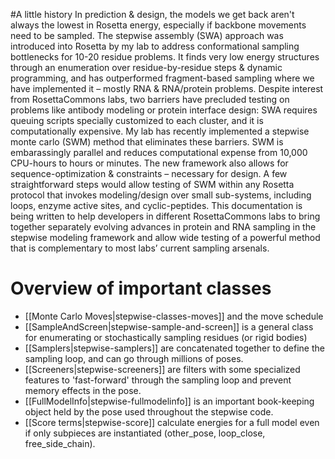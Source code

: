 #A little history
In prediction & design, the models we get back aren't always the lowest in Rosetta energy, especially if backbone movements need to be sampled. The stepwise assembly (SWA) approach was introduced into Rosetta by my lab to address conformational sampling bottlenecks for 10-20 residue problems. It finds very low energy structures through an enumeration over residue-by-residue steps & dynamic programming, and has outperformed fragment-based sampling where we have implemented it – mostly RNA & RNA/protein problems. Despite interest from RosettaCommons labs, two barriers have precluded testing on problems like antibody modeling or protein interface design: SWA requires queuing scripts specially customized to each cluster, and it is computationally expensive. My lab has recently implemented a stepwise monte carlo (SWM) method that eliminates these barriers. SWM is embarassingly parallel and reduces computational expense from 10,000 CPU-hours to hours or minutes. The new framework also allows for sequence-optimization & constraints – necessary for design. A few straightforward steps would allow testing of SWM within any Rosetta protocol that invokes modeling/design over small sub-systems, including loops, enzyme active sites, and cyclic-peptides. This documentation is being written to help developers in different RosettaCommons labs to bring together separately evolving advances in protein and RNA sampling in the stepwise modeling framework and allow wide testing of a powerful method that is complementary to most labs’ current sampling arsenals.
  
# Overview of important classes
- [[Monte Carlo Moves|stepwise-classes-moves]] and the move schedule 
- [[SampleAndScreen|stepwise-sample-and-screen]] is a general class for enumerating or stochastically sampling residues (or rigid bodies) 
- [[Samplers|stepwise-samplers]] are concatenated together to define the sampling loop, and can go through millions of poses.
- [[Screeners|stepwise-screeners]] are filters with some specialized features to 'fast-forward' through the sampling loop and prevent memory effects in the pose. 
- [[FullModelInfo|stepwise-fullmodelinfo]] is an important book-keeping object held by the pose used throughout the stepwise code. 
- [[Score terms|stepwise-score]] calculate energies for a full model even if only subpieces are instantiated (other_pose, loop_close, free_side_chain).


